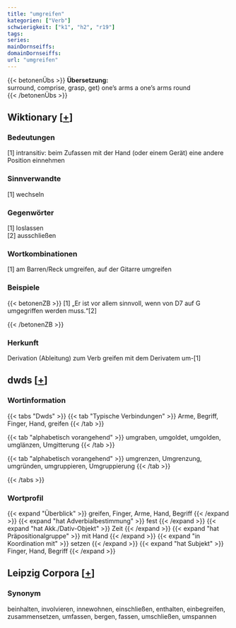 ```yaml
---
title: "umgreifen"
kategorien: ["Verb"]
schwierigkeit: ["k1", "h2", "r19"]
tags:
series:
mainDornseiffs:
domainDornseiffs:
url: "umgreifen"
---
```


{{< betonenÜbs >}}
**Übersetzung:**  
surround, comprise, grasp, get) one’s arms a one’s arms round  
{{< /betonenÜbs >}}

## Wiktionary [[+](https://de.wiktionary.org/wiki/umgreifen)]

### Bedeutungen
[1] intransitiv: beim Zufassen mit der Hand (oder einem Gerät) eine andere Position einnehmen  

### Sinnverwandte
[1] wechseln  

### Gegenwörter
[1] loslassen  
[2] ausschließen  

### Wortkombinationen
[1] am Barren/Reck umgreifen, auf der Gitarre umgreifen  

### Beispiele
{{< betonenZB >}}
[1] „Er ist vor allem sinnvoll, wenn von D7 auf G umgegriffen werden muss.“[2]  

{{< /betonenZB >}}
### Herkunft
Derivation (Ableitung) zum Verb greifen mit dem Derivatem um-[1]  



## dwds [[+](https://www.dwds.de/wb/umgreifen)]

### Wortinformation
{{< tabs "Dwds" >}}
{{< tab "Typische Verbindungen" >}}
Arme, Begriff, Finger, Hand, greifen
{{< /tab >}}

{{< tab "alphabetisch vorangehend" >}}
umgraben, umgoldet, umgolden, umglänzen, Umgitterung
{{< /tab >}}

{{< tab "alphabetisch vorangehend" >}}
umgrenzen, Umgrenzung, umgründen, umgruppieren, Umgruppierung
{{< /tab >}}

{{< /tabs >}}

### Wortprofil
{{< expand "Überblick" >}} greifen, Finger, Arme, Hand, Begriff {{< /expand >}}
{{< expand "hat Adverbialbestimmung" >}} fest {{< /expand >}}
{{< expand "hat Akk./Dativ-Objekt" >}} Zeit {{< /expand >}}
{{< expand "hat Präpositionalgruppe" >}} mit Hand {{< /expand >}}
{{< expand "in Koordination mit" >}} setzen {{< /expand >}}
{{< expand "hat Subjekt" >}} Finger, Hand, Begriff {{< /expand >}}

## Leipzig Corpora [[+](https://corpora.uni-leipzig.de/en/res?word=umgreifen&corpusId=deu_newscrawl-public_2018)]


### Synonym
beinhalten, involvieren, innewohnen, einschließen, enthalten, einbegreifen, zusammensetzen, umfassen, bergen, fassen, umschließen, umspannen

